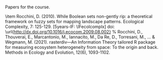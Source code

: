 Papers for the course.


\item Rocchini, D. (2010). While Boolean sets non-gently rip: a theoretical framework on fuzzy sets for mapping landscape patterns. Ecological Complexity, 7: 125-129. [5years-IF: \IFecolcomplx] doi: \url{http://dx.doi.org/10.1016/j.ecocom.2009.08.002}
%
Rocchini, D., Thouverai, E., Marcantonio, M., Iannacito, M., Da Re, D., Torresani, M., ... & Wegmann, M. (2021). rasterdiv—An Information Theory tailored R package for measuring ecosystem heterogeneity from space: To the origin and back. Methods in Ecology and Evolution, 12(6), 1093-1102.
